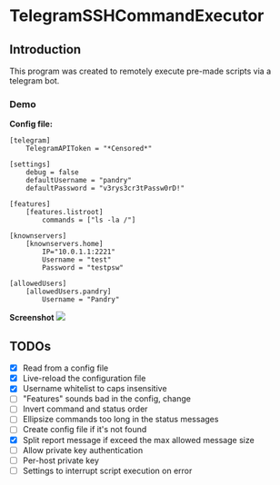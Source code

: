 # TelegramSSHCommandExecutor
## Introduction
This program was created to remotely execute pre-made scripts via a telegram bot.

### Demo
**Config file:**
```
[telegram]
    TelegramAPIToken = "*Censored*"

[settings]
    debug = false
    defaultUsername = "pandry"
    defaultPassword = "v3rys3cr3tPassw0rD!"

[features]
    [features.listroot]
        commands = ["ls -la /"]

[knownservers]
    [knownservers.home]
        IP="10.0.1.1:2221"
        Username = "test"
        Password = "testpsw"

[allowedUsers]
    [allowedUsers.pandry]
        Username = "Pandry"
```
**Screenshot**
![](https://vgy.me/UifhNJ.png)



## TODOs
- [X] Read from a config file
- [X] Live-reload the configuration file
- [X] Username whitelist to caps insensitive
- [ ] "Features" sounds bad in the config, change
- [ ] Invert command and status order
- [ ] Ellipsize commands too long in the status messages
- [ ] Create config file if it's not found
- [X] Split report message if exceed the max allowed message size
- [ ] Allow private key authentication
- [ ] Per-host private key
- [ ] Settings to interrupt script execution on error
